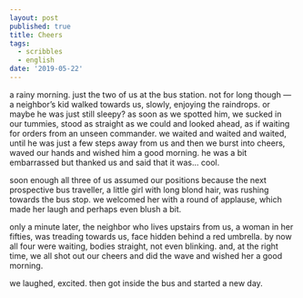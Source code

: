 ```yaml
---
layout: post
published: true
title: Cheers
tags:
  - scribbles
  - english
date: '2019-05-22'
---
```

 
a rainy morning. just the two of us at the bus station. not for long though — a neighbor’s kid walked towards us, slowly, enjoying the raindrops. or maybe he was just still sleepy? as soon as we spotted him, we sucked in our tummies, stood as straight as we could and looked ahead, as if waiting for orders from an unseen commander. we waited and waited and waited, until he was just a few steps away from us and then we burst into cheers, waved our hands and wished him a good morning. he was a bit embarrassed but thanked us and said that it was... cool. 

soon enough all three of us assumed our positions because the next prospective bus traveller, a little girl with long blond hair, was rushing towards the bus stop. we welcomed her with a round of applause, which made her laugh and perhaps even blush a bit.  

only a minute later, the neighbor who lives upstairs from us, a woman in her fifties, was treading towards us, face hidden behind a red umbrella. by now all four were waiting, bodies straight, not even blinking. and, at the right time, we all shot out our cheers and did the wave and wished her a good morning.   

we laughed, excited. then got inside the bus and started a new day.
